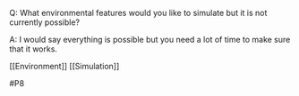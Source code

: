 Q: What environmental features would you like to simulate but it is not currently possible?

A: I would say everything is possible but you need a lot of time to make sure that it works.

[[Environment]]
[[Simulation]]

#P8 